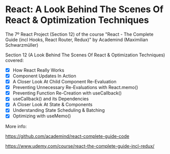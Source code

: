 # React: A Look Behind The Scenes Of React & Optimization Techniques
The 7º React Project (Section 12) of the course "React - The Complete Guide (incl Hooks, React Router, Redux)" by Academind (Maximilian Schwarzmüller)

Section 12 (A Look Behind The Scenes Of React & Optimization Techniques) covered:

- [x] How React Really Works
- [x] Component Updates In Action
- [x] A Closer Look At Child Component Re-Evaluation
- [x] Preventing Unnecessary Re-Evaluations with React.memo()
- [x] Preventing Function Re-Creation with useCallback()
- [x] useCallback() and its Dependencies
- [x] A Closer Look At State & Components
- [x] Understanding State Scheduling & Batching
- [x] Optimizing with useMemo()

More info:

https://github.com/academind/react-complete-guide-code

https://www.udemy.com/course/react-the-complete-guide-incl-redux/
